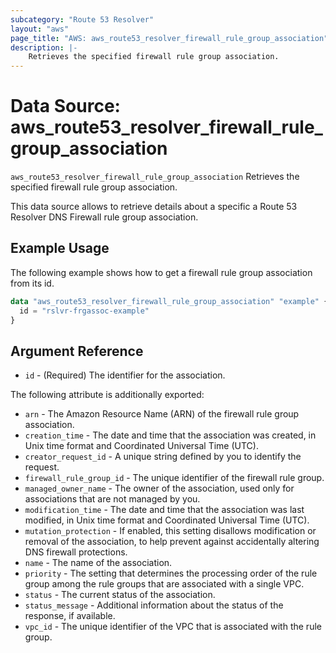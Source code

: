 ```yaml
---
subcategory: "Route 53 Resolver"
layout: "aws"
page_title: "AWS: aws_route53_resolver_firewall_rule_group_association"
description: |-
    Retrieves the specified firewall rule group association.
---
```


# Data Source: aws_route53_resolver_firewall_rule_group_association

`aws_route53_resolver_firewall_rule_group_association` Retrieves the specified firewall rule group association.

This data source allows to retrieve details about a specific a Route 53 Resolver DNS Firewall rule group association.

## Example Usage

The following example shows how to get a firewall rule group association from its id.

```terraform
data "aws_route53_resolver_firewall_rule_group_association" "example" {
  id = "rslvr-frgassoc-example"
}
```

## Argument Reference

* `id` - (Required) The identifier for the association.

The following attribute is additionally exported:

* `arn` - The Amazon Resource Name (ARN) of the firewall rule group association.
* `creation_time` - The date and time that the association was created, in Unix time format and Coordinated Universal Time (UTC).
* `creator_request_id` - A unique string defined by you to identify the request.
* `firewall_rule_group_id` - The unique identifier of the firewall rule group.
* `managed_owner_name` - The owner of the association, used only for associations that are not managed by you. 
* `modification_time` - The date and time that the association was last modified, in Unix time format and Coordinated Universal Time (UTC).
* `mutation_protection` - If enabled, this setting disallows modification or removal of the association, to help prevent against accidentally altering DNS firewall protections.
* `name` - The name of the association.
* `priority` - The setting that determines the processing order of the rule group among the rule groups that are associated with a single VPC.
* `status` - The current status of the association.
* `status_message` - Additional information about the status of the response, if available.
* `vpc_id` - The unique identifier of the VPC that is associated with the rule group.
